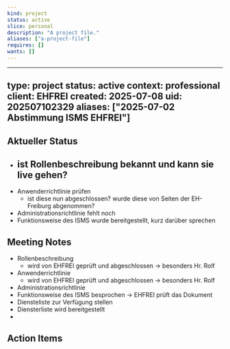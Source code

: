 ```yaml
---
kind: project
status: active
slice: personal
description: "A project file."
aliases: ["a-project-file"]
requires: []
wants: []
---
```

---
type: project
status: active
context: professional
client: EHFREI
created: 2025-07-08
uid: 202507102329
aliases: ["2025-07-02 Abstimmung ISMS EHFREI"]
---

## Aktueller Status
- ist Rollenbeschreibung bekannt und kann sie live gehen? 
	- 
- Anwenderrichtlinie prüfen
	- ist diese nun abgeschlossen? wurde diese von Seiten der EH-Freiburg abgenommen?
- Administrationsrichtlinie fehlt noch
- Funktionsweise des ISMS wurde bereitgestellt, kurz darüber sprechen


## Meeting Notes
- Rollenbeschreibung
	- wird von EHFREI geprüft und abgeschlossen -> besonders Hr. Rolf
- Anwenderrichtlinie
	- wird von EHFREI geprüft und abgeschlossen -> besonders Hr. Rolf
- Administrationsrichtlinie
- Funktionsweise des ISMS besprochen -> EHFREI prüft das Dokument
- Diensteliste zur Verfügung stellen
- Diensterliste wird bereitgestellt
- 



## Action Items
